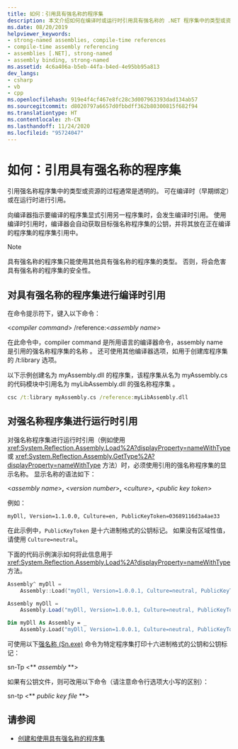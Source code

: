 ```yaml
---
title: 如何：引用具有强名称的程序集
description: 本文介绍如何在编译时或运行时引用具有强名称的 .NET 程序集中的类型或资源。
ms.date: 08/20/2019
helpviewer_keywords:
- strong-named assemblies, compile-time references
- compile-time assembly referencing
- assemblies [.NET], strong-named
- assembly binding, strong-named
ms.assetid: 4c6a406a-b5eb-44fa-b4ed-4e95bb95a813
dev_langs:
- csharp
- vb
- cpp
ms.openlocfilehash: 919e4f4cf467e8fc28c3d007963393dad134ab57
ms.sourcegitcommit: d8020797a6657d0fbbdff362b80300815f682f94
ms.translationtype: HT
ms.contentlocale: zh-CN
ms.lasthandoff: 11/24/2020
ms.locfileid: "95724047"
---
```

# <a name="how-to-reference-a-strong-named-assembly"></a>如何：引用具有强名称的程序集

引用强名称程序集中的类型或资源的过程通常是透明的。 可在编译时（早期绑定）或在运行时进行引用。  
  
向编译器指示要编译的程序集显式引用另一程序集时，会发生编译时引用。 使用编译时引用时，编译器会自动获取目标强名称程序集的公钥，并将其放在正在编译的程序集的程序集引用中。
  
> [!NOTE]
> 具有强名称的程序集只能使用其他具有强名称的程序集的类型。 否则，将会危害具有强名称的程序集的安全性。  
  
## <a name="make-a-compile-time-reference-to-a-strong-named-assembly"></a>对具有强名称的程序集进行编译时引用  

在命令提示符下，键入以下命令：  

\<*compiler command*> /reference:\<*assembly name*>  

在此命令中，compiler command 是所用语言的编译器命令，assembly name 是引用的强名称程序集的名称 。 还可使用其他编译器选项，如用于创建库程序集的 /t:library 选项。  

以下示例创建名为 myAssembly.dll 的程序集，该程序集从名为 myAssembly.cs 的代码模块中引用名为 myLibAssembly.dll 的强名称程序集  。  

```cmd
csc /t:library myAssembly.cs /reference:myLibAssembly.dll  
```  

## <a name="make-a-run-time-reference-to-a-strong-named-assembly"></a>对强名称程序集进行运行时引用  
  
对强名称程序集进行运行时引用（例如使用 <xref:System.Reflection.Assembly.Load%2A?displayProperty=nameWithType> 或 <xref:System.Reflection.Assembly.GetType%2A?displayProperty=nameWithType> 方法）时，必须使用引用的强名称程序集的显示名称。 显示名称的语法如下：  

\<*assembly name*>**,** \<*version number*>**,** \<*culture*>**,** \<*public key token*>  

例如：  

```console
myDll, Version=1.1.0.0, Culture=en, PublicKeyToken=03689116d3a4ae33
```  

在此示例中，`PublicKeyToken` 是十六进制格式的公钥标记。 如果没有区域性值，请使用 `Culture=neutral`。  

下面的代码示例演示如何将此信息用于 <xref:System.Reflection.Assembly.Load%2A?displayProperty=nameWithType> 方法。  

```cpp
Assembly^ myDll =
    Assembly::Load("myDll, Version=1.0.0.1, Culture=neutral, PublicKeyToken=9b35aa32c18d4fb1");
```

```csharp
Assembly myDll =
    Assembly.Load("myDll, Version=1.0.0.1, Culture=neutral, PublicKeyToken=9b35aa32c18d4fb1");
```

```vb
Dim myDll As Assembly = _
    Assembly.Load("myDll, Version=1.0.0.1, Culture=neutral, PublicKeyToken=9b35aa32c18d4fb1")
```

可使用以下[强名称 (Sn.exe)](../../framework/tools/sn-exe-strong-name-tool.md) 命令为特定程序集打印十六进制格式的公钥和公钥标记：  

sn-Tp \<** *assembly* **>  

如果有公钥文件，则可改用以下命令（请注意命令行选项大小写的区别）：  

sn-tp \<** *public key file* **>  

## <a name="see-also"></a>请参阅

- [创建和使用具有强名称的程序集](create-use-strong-named.md)
